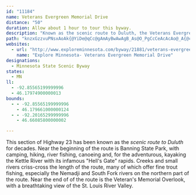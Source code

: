```yaml
---
id: "11184"
name: Veterans Evergreen Memorial Drive
distance: "50"
duration: Allow about 1 hour to tour this byway.
description: "Known as the scenic route to Duluth, the Veterans Evergreen Memorial Scenic Drive offers a wide variety of activities for visitors to enjoy."
path: "knzxGzzvuPNsxAoAk{@YiDe@qCc@gAmAyBwAwAgB_As@O_PgCcCeAcAcAo@_A{@cBw@mC_@eCE_B?oq@Hag@T_e@BoVC}bACaCQoBs@yDcCsDyCmBmA_@cEe@aAWaA_@eAy@y@y@i@_As@gBu@eCqEua@i@eDcAmDoDaIik@ow@egA}yAoiB_fCkX{^gaAa`AmVoVoB_CyDmFkjDgyFisAoyBa\\yi@oe@qv@ol@iz@w_AutAwHuHyVcOmPmLoBsBcf@gn@egAiwAqEyE{CyBco@e_@gGgEcDsDecAq~AeCsD}CsDwA_DeCgEi`@on@ob@{o@qGmG}K{G}D_E}B_DyCcFqBsFeAgFsCoK}Pg\\iXob@kL_PiI}IuAaBoGeGqFyGk^iLmV{JgFgEmC_DcBgCoDyDoL{O{BoCqDqFiCiIqAkHk@cFoAuGwCsIqFqHi@aA_I{H}EsFwAmB{HgNcMqVuK}R}EsJ_BuD}BeG}DiIeOk^uI{RiH}LoNgQmUkZ}DyDmEyCcRaFsEuCgDwDeMqTeCsCmE{Di~DklCoD}DeHqMo@aBcHaV_BmDmCaEsRqWcBsBmD_DmEeCkCeAmgAu^wAk@cCgB_CyCaBcEo@}CWsBy@aLcA}EiAcCqB}BeA_AoAo@_ASoo@_E}De@yCy@gHmD}G_HwEcHsEsH}AeD_BoE}A{Gu@yFsBaSy@{Dy@kC}Wom@{BuEeB_DeCyDkFoFqJkHsjAew@gDqBcIuD}hCecAyGsEsCaCMWeCsB_JgI{A_AiBs@aC_@_C?aMrBgDVoB@ql@aB}CNeB\\yJdCo@FyCMgCq@uAu@a\\{WwBm@mDg@cGKiCWsBm@gEqB_NuHkAg@gAs@uAi@wCg@{GGaAKgEmAiCsC}@}AiGwLy@kAcBuA}@i@s@UkBWgZKaGMkEs@eBm@_B}@oCsBcYqZaB{AsByA}BqA_PaE_CqAwB_ByCaDyBuDyBmFmEmQcA{CqKkTaIsN_b@uo@aCkFeAiDiDgPcAyDcCoFaLaQ]aAoDkFi@aBUyAMaBHwB`Cya@x@oQCmBIsAk@yDwA{GUsDDkEXsDbBcN~@kR~@uTRyB~@_FnLw\\nA}Dh@yCf@}DRcF?ct@HcDN{BZuCpEmRXgBHsA?sDW_D[kBs@oBu@yAoAyAcBeAoAg@sBKi@DC{x@EuAo@yE?iHNcBhAaDnAgE\\sAZ}B\\iDJeFCsAQaASs@OqAi@mb@"
websites:
  - url: "http://www.exploreminnesota.com/byway/21881/veterans-evergreen-memorial"
    name: "Explore Minnesota- Veterans Evergreen Memorial Drive"
designations:
  - Minnesota State Scenic Byway
states:
  - MN
ll:
  - -92.85565199999996
  - 46.17974900000013
bounds:
  - - -92.85565199999996
    - 46.179661000000124
  - - -92.20165299999996
    - 46.66085800000002

---
```


This section of Highway 23 has been known as the _scenic route to Duluth_ for decades. Near the beginning of the route is Banning State Park, with camping, hiking, river fishing, canoeing and, for the adventurous, kayaking the Kettle River with its infamous "Hell's Gate" rapids. Creeks and small rivers criss-cross the length of the route, many of which offer fine trout fishing, especially the Nemadji and South Fork rivers on the northern part of the route. Near the end of of the route is the Veteran's Memorial Overlook, with a breathtaking view of the St. Louis River Valley.
